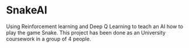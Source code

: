 # SnakeAI
Using Reinforcement learning and Deep Q Learning to teach an AI how to play the game Snake.
This project has been done as an University coursework in a group of 4 people.

